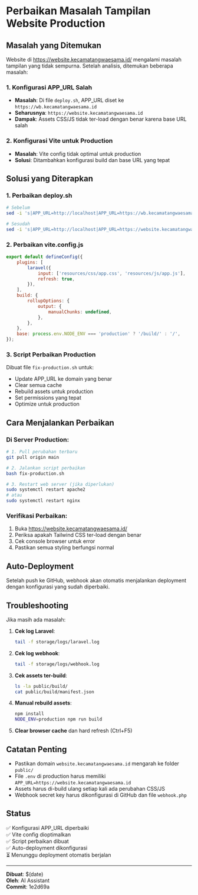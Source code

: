 # Perbaikan Masalah Tampilan Website Production

## Masalah yang Ditemukan

Website di https://website.kecamatangwaesama.id/ mengalami masalah tampilan yang tidak sempurna. Setelah analisis, ditemukan beberapa masalah:

### 1. Konfigurasi APP_URL Salah
- **Masalah**: Di file `deploy.sh`, APP_URL diset ke `https://wb.kecamatangwaesama.id`
- **Seharusnya**: `https://website.kecamatangwaesama.id`
- **Dampak**: Assets CSS/JS tidak ter-load dengan benar karena base URL salah

### 2. Konfigurasi Vite untuk Production
- **Masalah**: Vite config tidak optimal untuk production
- **Solusi**: Ditambahkan konfigurasi build dan base URL yang tepat

## Solusi yang Diterapkan

### 1. Perbaikan deploy.sh
```bash
# Sebelum
sed -i 's|APP_URL=http://localhost|APP_URL=https://wb.kecamatangwaesama.id|' .env

# Sesudah
sed -i 's|APP_URL=http://localhost|APP_URL=https://website.kecamatangwaesama.id|' .env
```

### 2. Perbaikan vite.config.js
```javascript
export default defineConfig({
    plugins: [
        laravel({
            input: ['resources/css/app.css', 'resources/js/app.js'],
            refresh: true,
        }),
    ],
    build: {
        rollupOptions: {
            output: {
                manualChunks: undefined,
            },
        },
    },
    base: process.env.NODE_ENV === 'production' ? '/build/' : '/',
});
```

### 3. Script Perbaikan Production
Dibuat file `fix-production.sh` untuk:
- Update APP_URL ke domain yang benar
- Clear semua cache
- Rebuild assets untuk production
- Set permissions yang tepat
- Optimize untuk production

## Cara Menjalankan Perbaikan

### Di Server Production:
```bash
# 1. Pull perubahan terbaru
git pull origin main

# 2. Jalankan script perbaikan
bash fix-production.sh

# 3. Restart web server (jika diperlukan)
sudo systemctl restart apache2
# atau
sudo systemctl restart nginx
```

### Verifikasi Perbaikan:
1. Buka https://website.kecamatangwaesama.id/
2. Periksa apakah Tailwind CSS ter-load dengan benar
3. Cek console browser untuk error
4. Pastikan semua styling berfungsi normal

## Auto-Deployment

Setelah push ke GitHub, webhook akan otomatis menjalankan deployment dengan konfigurasi yang sudah diperbaiki.

## Troubleshooting

Jika masih ada masalah:

1. **Cek log Laravel**:
   ```bash
   tail -f storage/logs/laravel.log
   ```

2. **Cek log webhook**:
   ```bash
   tail -f storage/logs/webhook.log
   ```

3. **Cek assets ter-build**:
   ```bash
   ls -la public/build/
   cat public/build/manifest.json
   ```

4. **Manual rebuild assets**:
   ```bash
   npm install
   NODE_ENV=production npm run build
   ```

5. **Clear browser cache** dan hard refresh (Ctrl+F5)

## Catatan Penting

- Pastikan domain `website.kecamatangwaesama.id` mengarah ke folder `public/`
- File `.env` di production harus memiliki `APP_URL=https://website.kecamatangwaesama.id`
- Assets harus di-build ulang setiap kali ada perubahan CSS/JS
- Webhook secret key harus dikonfigurasi di GitHub dan file `webhook.php`

## Status

✅ Konfigurasi APP_URL diperbaiki  
✅ Vite config dioptimalkan  
✅ Script perbaikan dibuat  
✅ Auto-deployment dikonfigurasi  
⏳ Menunggu deployment otomatis berjalan  

---

**Dibuat**: $(date)  
**Oleh**: AI Assistant  
**Commit**: 1e2d69a
